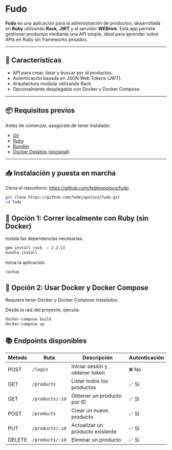 # Fudo

**Fudo** es una aplicación para la administración de productos, desarrollada en **Ruby** utilizando **Rack**, **JWT** y el servidor **WEBrick**. Esta app permite gestionar productos mediante una API simple, ideal para aprender sobre APIs en Ruby sin frameworks pesados.

---

## 🚀 Características

- API para crear, listar y buscar por id productos.
- Autenticación basada en JSON Web Tokens (JWT).
- Arquitectura modular utilizando Rack.
- Opcionalmente desplegable con Docker y Docker Compose.

---

## 📦 Requisitos previos

Antes de comenzar, asegúrate de tener instalado:

- [Git](https://git-scm.com/downloads)
- [Ruby](https://rubyinstaller.org/)
- [Bundler](https://bundler.io/)  
- [Docker Desktop (opcional)](https://www.docker.com/products/docker-desktop/)

---

## 📥 Instalación y puesta en marcha

Clona el repositorio: https://github.com/fedejopoloco/fudo
```bash
git clone https://github.com/fedejopoloco/fudo.git
cd fudo
```

## 🔧 Opción 1: Correr localmente con Ruby (sin Docker)

Instala las dependencias necesarias:

```bash
gem install rack -v 2.2.13
bundle install
```
Inicia la aplicación:

```bash
rackup
```

## 🐳 Opción 2: Usar Docker y Docker Compose
Requiere tener Docker y Docker Compose instalados.

Desde la raíz del proyecto, ejecuta:

```bash
docker-compose build
docker-compose up
```
## 📚 Endpoints disponibles

| Método | Ruta            | Descripción                      | Autenticación |
| ------ | --------------- | -------------------------------- | ------------- |
| POST   | `/login`        | Iniciar sesión y obtener token   | ❌ No          |
| GET    | `/products`     | Listar todos los productos       | ✅ Sí          |
| GET    | `/products/:id` | Obtener un producto por ID       | ✅ Sí          |
| POST   | `/products`     | Crear un nuevo producto          | ✅ Sí          |
| PUT    | `/products/:id` | Actualizar un producto existente | ✅ Sí          |
| DELETE | `/products/:id` | Eliminar un producto             | ✅ Sí          |


